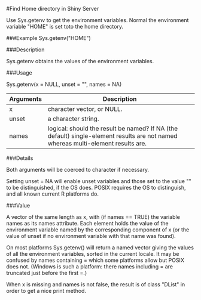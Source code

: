 ﻿#Find Home directory in Shiny Server

Use Sys.getenv to get the environment variables.  Normal the environment variable "HOME" is set toto the home directory.

###Example
Sys.getenv("HOME")


###Description

Sys.getenv obtains the values of the environment variables.

###Usage

Sys.getenv(x = NULL, unset = "", names = NA)

Arguments|Description
---------|-----------
x        |character vector, or NULL.
unset	 |a character string.
names	 |logical: should the result be named? If NA (the default) single-element results are not named whereas multi-element results are.

###Details

Both arguments will be coerced to character if necessary.

Setting unset = NA will enable unset variables and those set to the value "" to be distinguished, if the OS does. POSIX requires the OS to distinguish, and all known current R platforms do.

###Value

A vector of the same length as x, with (if names == TRUE) the variable names as its names attribute. Each element holds the value of the environment variable named by the corresponding component of x (or the value of unset if no environment variable with that name was found).

On most platforms Sys.getenv() will return a named vector giving the values of all the environment variables, sorted in the current locale. It may be confused by names containing = which some platforms allow but POSIX does not. (Windows is such a platform: there names including = are truncated just before the first =.)

When x is missing and names is not false, the result is of class "DList" in order to get a nice print method.
